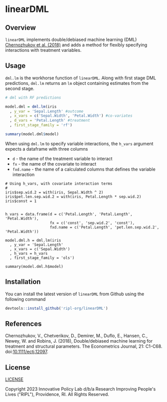 # linearDML

## Overview

`linearDML` implements double/debiased machine learning (DML) [Chernozhukov et al. (2018)](https://doi.org/10.1111/ectj.12097) and adds a method for flexibly specifying interactions with treatment variables.


## Usage

`dml.lm` is the workhorse function of `linearDML`. Along with first stage DML predictions, `dml.lm` returns an `lm` object containing estimates from the second stage.

```r
# dml with RF predictions

model.dml = dml.lm(iris
  , y_var = 'Sepal.Length' #outcome
  , x_vars = c('Sepal.Width', 'Petal.Width') #co-variates
  , d_vars = 'Petal.Length' #treatment
  , first_stage_family = 'rf')

summary(model.dml$model)
```
When using `dml.lm` to specify variable interactions, the `h_vars` argument expects a dataframe with three columns

* `d` - the name of the treatment variable to interact
* `fx` - the name of the covariate to interact
* `fxd.name` - the name of a calculated columns that defines the variable interaction

```
# Using h_vars, with covariate interaction terms
#
iris$sep.wid.2 = with(iris, Sepal.Width ^ 2)
iris$pet.len.sep.wid.2 = with(iris, Petal.Length * sep.wid.2)
iris$const = 1


h_vars = data.frame(d = c('Petal.Length', 'Petal.Length', 'Petal.Width'),
                    fx = c('const', 'sep.wid.2', 'const'),
                    fxd.name = c('Petal.Length', 'pet.len.sep.wid.2', 'Petal.Width'))

model.dml.h = dml.lm(iris
  , y_var = 'Sepal.Length'
  , x_vars = c('Sepal.Width')
  , h_vars = h_vars
  , first_stage_family = 'ols')

summary(model.dml.h$model)

```

## Installation

You can install the latest version of `linearDML` from Github using the following command

```r
devtools::install_github('ripl-org/linearDML')
```

## References

Chernozhukov, V., Chetverikov, D., Demirer, M., Duflo, E., Hansen, C., Newey, W. and Robins, J. (2018),
Double/debiased machine learning for treatment and structural parameters. The Econometrics Journal, 21: C1-C68. doi:[10.1111/ectj.12097](https://doi.org/10.1111/ectj.12097).


## License
[LICENSE](LICENSE)

Copyright 2023 Innovative Policy Lab d/b/a Research Improving People's Lives
("RIPL"), Providence, RI. All Rights Reserved.
